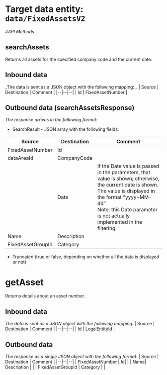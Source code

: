 # Target data entity: `data/FixedAssetsV2`

#_API Methods_

## **searchAssets**
Returns all assets for the specified company code and the current date.

## Inbound data

_The data is sent as a JSON object with the following mapping: _
| Source | Destination | Comment |
|--|--|--|
| Id | FixedAssetNumber |

## Outbound data (searchAssetsResponse)
_The response arrives in the following format:_
- SearchResult - JSON array with the following fields:

| Source | Destination | Comment |
|--|--|--|
| FixedAssetNumber | Id| |
| dataAreaId | CompanyCode |
| | Date | If the Date value is passed in the parameters, that value is shown; otherwise, the current date is shown. The value is displayed in the format "yyyy-MM-dd"<br />Note: this Date parameter is not actually implemented in the filtering. | 
| Name| Description | |
| FixedAssetGroupId | Category | |
- Truncated (true or false, depending on whether all the data is displayed or not)

# **getAsset**
Returns details about an asset number.
## Inbound data
_The data is sent as a JSON object with the following mapping:_
| Source | Destination | Comment |
|--|--|--|
| Id | LegalEntityId |

## Outbound data
_The response as a single JSON object with the following format:_
| Source | Destination | Comment |
|--|--|--|
| FixedAssetNumber | Id| |
| Name| Description | |
| FixedAssetGroupId | Category | |

